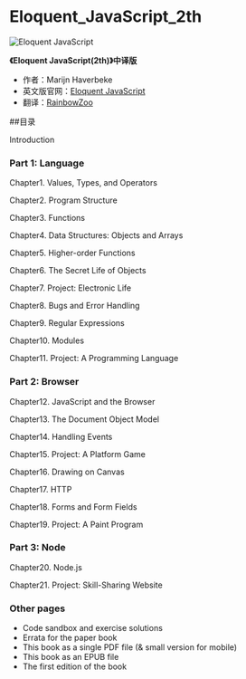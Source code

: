 # Eloquent_JavaScript_2th

![Eloquent JavaScript](http://eloquentjavascript.net/img/cover.png)

**《Eloquent JavaScript(2th)》中译版**
- 作者：Marijn Haverbeke
- 英文版官网：[Eloquent JavaScript](http://eloquentjavascript.net/)
- 翻译：[RainbowZoo](https://github.com/RainbowZoo)

##目录

Introduction

### Part 1: Language

Chapter1. Values, Types, and Operators

Chapter2. Program Structure

Chapter3. Functions

Chapter4. Data Structures: Objects and Arrays

Chapter5. Higher-order Functions

Chapter6. The Secret Life of Objects

Chapter7. Project: Electronic Life

Chapter8. Bugs and Error Handling

Chapter9. Regular Expressions

Chapter10. Modules

Chapter11. Project: A Programming Language

### Part 2: Browser

Chapter12. JavaScript and the Browser

Chapter13. The Document Object Model

Chapter14. Handling Events

Chapter15. Project: A Platform Game

Chapter16. Drawing on Canvas

Chapter17. HTTP

Chapter18. Forms and Form Fields

Chapter19. Project: A Paint Program


### Part 3: Node

Chapter20. Node.js

Chapter21. Project: Skill-Sharing Website

### Other pages

- Code sandbox and exercise solutions
- Errata for the paper book
- This book as a single PDF file (& small version for mobile)
- This book as an EPUB file
- The first edition of the book